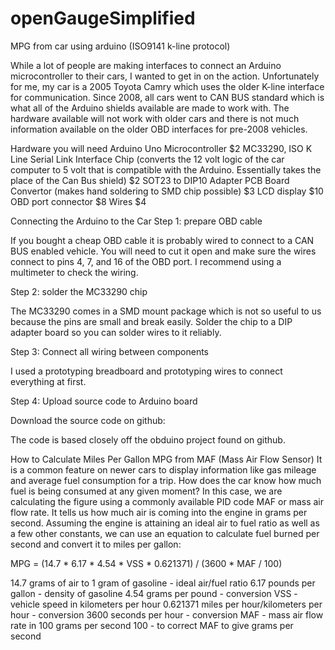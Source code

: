 # openGaugeSimplified
MPG from car using arduino (ISO9141 k-line protocol) 


While a lot of people are making interfaces to connect an Arduino microcontroller to their cars, I wanted to get in on the action. Unfortunately for me, my car is a 2005 Toyota Camry which uses the older K-line interface for communication. Since 2008, all cars went to CAN BUS standard which is what all of the Arduino shields available are made to work with. The hardware available will not work with older cars and there is not much information available on the older OBD interfaces for pre-2008 vehicles.

Hardware you will need
Arduino Uno Microcontroller $2
MC33290, ISO K Line Serial Link Interface Chip (converts the 12 volt logic of the car computer to 5 volt that is compatible with the Arduino. Essentially takes the place of the Can Bus shield) $2
SOT23 to DIP10 Adapter PCB Board Convertor (makes hand soldering to SMD chip possible) $3
LCD display $10
OBD port connector $8
Wires $4


Connecting the Arduino to the Car
Step 1: prepare OBD cable

If you bought a cheap OBD cable it is probably wired to connect to a CAN BUS enabled vehicle. You will need to cut it open and make sure the wires connect to pins 4, 7, and 16 of the OBD port. I recommend using a multimeter to check the wiring.

Step 2: solder the MC33290 chip

The MC33290 comes in a SMD mount package which is not so useful to us because the pins are small and break easily. Solder the chip to a DIP adapter board so you can solder wires to it reliably.

Step 3: Connect all wiring between components

I used a prototyping breadboard and prototyping wires to connect everything at first.

Step 4: Upload source code to Arduino board

Download the source code on github: 

The code is based closely off the obduino project found on github.





How to Calculate Miles Per Gallon MPG from MAF (Mass Air Flow Sensor)
It is a common feature on newer cars to display information like gas mileage and average fuel consumption for a trip. How does the car know how much fuel is being consumed at any given moment? In this case, we are calculating the figure using a commonly available PID code MAF or mass air flow rate. It tells us how much air is coming into the engine in grams per second. Assuming the engine is attaining an ideal air to fuel ratio as well as a few other constants, we can use an equation to calculate fuel burned per second and convert it to miles per gallon:

MPG = (14.7 * 6.17 * 4.54 * VSS * 0.621371) / (3600 * MAF / 100)

14.7 grams of air to 1 gram of gasoline - ideal air/fuel ratio
6.17 pounds per gallon - density of gasoline
4.54 grams per pound - conversion
VSS - vehicle speed in kilometers per hour
0.621371 miles per hour/kilometers per hour - conversion
3600 seconds per hour - conversion
MAF - mass air flow rate in 100 grams per second
100 - to correct MAF to give grams per second
